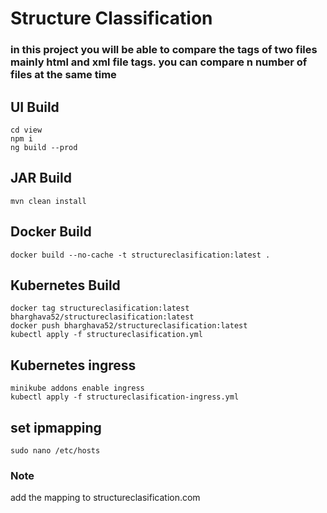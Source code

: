 # Structure Classification

### in this project you will be able to compare the tags of two files mainly html and xml file tags. you can compare n number of files at the same time

## UI Build
```
cd view
npm i
ng build --prod
```

## JAR Build
```
mvn clean install
```

## Docker Build
```
docker build --no-cache -t structureclasification:latest .
```

## Kubernetes Build
```
docker tag structureclasification:latest bharghava52/structureclasification:latest
docker push bharghava52/structureclasification:latest
kubectl apply -f structureclasification.yml
```

## Kubernetes ingress
```
minikube addons enable ingress
kubectl apply -f structureclasification-ingress.yml
```

## set ipmapping
```
sudo nano /etc/hosts
```
### Note
add the mapping to structureclasification.com